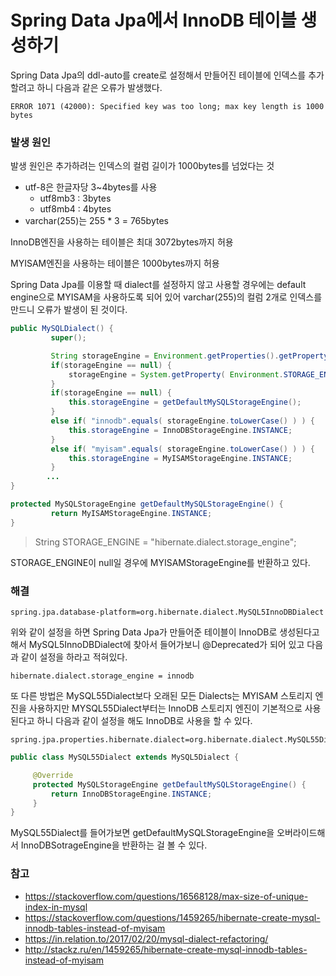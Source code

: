 # Spring Data Jpa에서 InnoDB 테이블 생성하기

Spring Data Jpa의 ddl-auto를 create로 설정해서
 만들어진 테이블에 인덱스를 추가할려고 하니 다음과 같은 오류가 발생했다.
```
ERROR 1071 (42000): Specified key was too long; max key length is 1000 bytes
```

### 발생 원인
 발생 원인은 추가하려는 인덱스의 컬럼 길이가 1000bytes를 넘었다는 것
* utf-8은 한글자당 3~4bytes를 사용
    * utf8mb3 : 3bytes
    * utf8mb4 : 4bytes
* varchar(255)는 255 * 3 = 765bytes

InnoDB엔진을 사용하는 테이블은 최대 3072bytes까지 허용

MYISAM엔진을 사용하는 테이블은 1000bytes까지 허용

Spring Data Jpa를 이용할 때 dialect를 설정하지 않고 사용할 경우에는 default engine으로 MYISAM을 사용하도록 되어 있어 varchar(255)의 컬럼 2개로 인덱스를 만드니 오류가 발생이 된 것이다.

``` java
public MySQLDialect() {
         super();

         String storageEngine = Environment.getProperties().getProperty( Environment.STORAGE_ENGINE );
         if(storageEngine == null) {
             storageEngine = System.getProperty( Environment.STORAGE_ENGINE );
         }
         if(storageEngine == null) {
             this.storageEngine = getDefaultMySQLStorageEngine();
         }
         else if( "innodb".equals( storageEngine.toLowerCase() ) ) {
             this.storageEngine = InnoDBStorageEngine.INSTANCE;
         }
         else if( "myisam".equals( storageEngine.toLowerCase() ) ) {
             this.storageEngine = MyISAMStorageEngine.INSTANCE;
         }
        ...
}

protected MySQLStorageEngine getDefaultMySQLStorageEngine() {
         return MyISAMStorageEngine.INSTANCE;
}
```
> String STORAGE_ENGINE = "hibernate.dialect.storage_engine";

STORAGE_ENGINE이 null일 경우에 MYISAMStorageEngine를 반환하고 있다.

### 해결
```
spring.jpa.database-platform=org.hibernate.dialect.MySQL5InnoDBDialect
```
위와 같이 설정을 하면 Spring Data Jpa가 만들어준 테이블이 InnoDB로 생성된다고 해서 MySQL5InnoDBDialect에 찾아서 들어가보니 @Deprecated가 되어 있고 다음과 같이 설정을 하라고 적혀있다.
```
hibernate.dialect.storage_engine = innodb
```

또 다른 방법은 MySQL55Dialect보다 오래된 모든 Dialects는 MYISAM 스토리지 엔진을 사용하지만 MYSQL55Dialect부터는 InnoDB 스토리지 엔진이 기본적으로 사용된다고 하니 다음과 같이 설정을 해도 InnoDB로 사용을 할 수 있다.
```
spring.jpa.properties.hibernate.dialect=org.hibernate.dialect.MySQL55Dialect
```

``` java
public class MySQL55Dialect extends MySQL5Dialect {

     @Override
     protected MySQLStorageEngine getDefaultMySQLStorageEngine() {
         return InnoDBStorageEngine.INSTANCE;
     }
}
```
MySQL55Dialect를 들어가보면 getDefaultMySQLStorageEngine을 오버라이드해서 InnoDBSotrageEngine을 반환하는 걸 볼 수 있다.

### 참고
- https://stackoverflow.com/questions/16568128/max-size-of-unique-index-in-mysql
- https://stackoverflow.com/questions/1459265/hibernate-create-mysql-innodb-tables-instead-of-myisam
- https://in.relation.to/2017/02/20/mysql-dialect-refactoring/
- http://stackz.ru/en/1459265/hibernate-create-mysql-innodb-tables-instead-of-myisam
